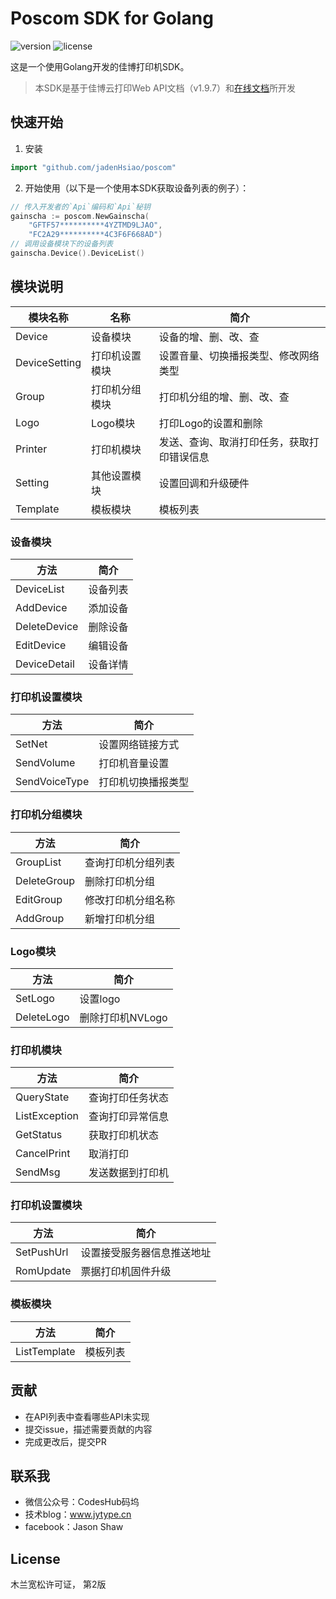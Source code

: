 # Poscom SDK for Golang

![version](https://img.shields.io/badge/version-v1-green)
![license](https://img.shields.io/badge/license-MulanPSL--2.0-blue)

这是一个使用Golang开发的佳博打印机SDK。
> 本SDK是基于佳博云打印Web API文档（v1.9.7）和[在线文档](https://dev.poscom.cn/docs)所开发

## 快速开始

1. 安装

````go
import "github.com/jadenHsiao/poscom"
````
2. 开始使用（以下是一个使用本SDK获取设备列表的例子）：
````go
// 传入开发者的`Api`编码和`Api`秘钥
gainscha := poscom.NewGainscha(
	"GFTF57**********4YZTMD9LJAO", 
	"FC2A29**********4C3F6F668AD")
// 调用设备模块下的设备列表
gainscha.Device().DeviceList()
````

## 模块说明

| 模块名称          | 名称      | 简介                    |
|---------------|---------|-----------------------|
| Device        | 设备模块    | 设备的增、删、改、查            |
| DeviceSetting | 打印机设置模块 | 设置音量、切换播报类型、修改网络类型    |
| Group         | 打印机分组模块 | 打印机分组的增、删、改、查         |
| Logo          | Logo模块  | 打印Logo的设置和删除          |
| Printer       | 打印机模块   | 发送、查询、取消打印任务，获取打印错误信息 |
| Setting       | 其他设置模块  | 设置回调和升级硬件             |
| Template      | 模板模块    | 模板列表                  |

### 设备模块
| 方法           | 简介   | 
|------------|-----|
| DeviceList |  设备列表 |
| AddDevice  |  添加设备 |                                               
| DeleteDevice  |  删除设备 | 
| EditDevice  | 编辑设备 |
| DeviceDetail  |  设备详情 |

### 打印机设置模块
| 方法         |  简介   |
|------------|------|
| SetNet |  设置网络链接方式 |
| SendVolume  |  打印机音量设置 |
| SendVoiceType  |  打印机切换播报类型 |

### 打印机分组模块
| 方法           | 简介   | 
|------------|-----|
| GroupList |  查询打印机分组列表 |
| DeleteGroup  |  删除打印机分组 |                                               
| EditGroup  |  修改打印机分组名称 | 
| AddGroup  | 新增打印机分组 |

### Logo模块
| 方法         |  简介   |
|------------|------|
| SetLogo |  设置logo |
| DeleteLogo  |  删除打印机NVLogo|

### 打印机模块
| 方法           | 简介       | 
|------------|----------|
| QueryState | 查询打印任务状态 |
| ListException  | 查询打印异常信息 |                                               
| GetStatus  | 获取打印机状态  | 
| CancelPrint  | 取消打印     |
| SendMsg  | 发送数据到打印机     |

### 打印机设置模块
| 方法         |  简介   |
|------------|------|
| SetPushUrl |  设置接受服务器信息推送地址 |
| RomUpdate  |  票据打印机固件升级 |

### 模板模块
| 方法         |  简介   |
|------------|------|
| ListTemplate |  模板列表 |


## 贡献
* 在API列表中查看哪些API未实现
* 提交issue，描述需要贡献的内容
* 完成更改后，提交PR

## 联系我
* 微信公众号：CodesHub码坞
* 技术blog：www.jytype.cn
* facebook：Jason Shaw

## License
木兰宽松许可证， 第2版
